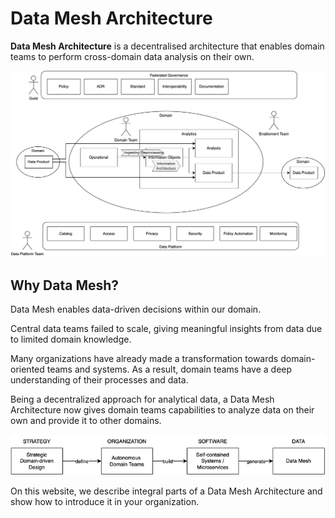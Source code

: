 # Data Mesh Architecture

**Data Mesh Architecture** is a decentralised architecture that enables domain teams to perform cross-domain data analysis on their own.

![](images/datamesharchitecture.png)

## Why Data Mesh?

Data Mesh enables data-driven decisions within our domain.

Central data teams failed to scale, giving meaningful insights from data due to limited domain knowledge. 

Many organizations have already made a transformation towards domain-oriented teams and systems. As a result, domain teams have a deep understanding of their processes and data.

Being a decentralized approach for analytical data, a Data Mesh Architecture now gives domain teams capabilities to analyze data on their own and provide it to other domains.

![](images/4steps.png)

On this website, we describe integral parts of a Data Mesh Architecture and show how to introduce it in your organization.



